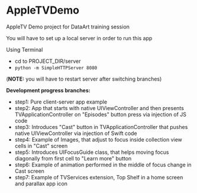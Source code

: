 # AppleTVDemo
AppleTV Demo project for DataArt training session

You will have to set up a local server in order to run this app

Using Terminal 
- cd to PROJECT_DIR/server 
- `python -m SimpleHTTPServer 8080`

(**NOTE:** you will have to restart server after switching branches)

**Development progress branches:**

- step1: Pure client-server app example
- step2: App that starts with native UIViewController and then presents TVApplicationController on "Episodes" button press via injection of JS code
- step3: Introduces "Cast" button in TVApplicationController that pushes native UIViewController via injection of Swift code
- step4: Example of Images, that adjust to focus inside collection view cells in "Cast" screen
- step5: Introduces UIFocusGuide class, that helps moving focus diagonally from first cell to "Learn more" button
- step6: Example of animation performed in the middle of focus change in Cast screen
- step7: Example of TVServices extension, Top Shelf in a home screen and parallax app icon
